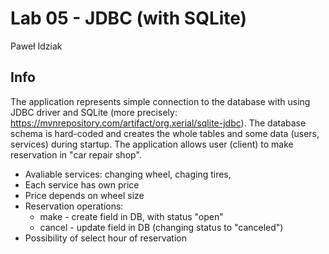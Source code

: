 # Lab 05 - JDBC (with SQLite)
Paweł Idziak

## Info
The application represents simple connection to the database with using JDBC driver and SQLite (more precisely: https://mvnrepository.com/artifact/org.xerial/sqlite-jdbc). The database schema is hard-coded and creates the whole tables and some data (users, services) during startup. The application allows user (client) to make reservation in "car repair shop". 

- Avaliable services: changing wheel, chaging tires, 
- Each service has own price
- Price depends on wheel size
- Reservation operations: 
    - make - create field in DB, with status "open"
    - cancel - update field in DB (changing status to "canceled")
- Possibility of select hour of reservation


